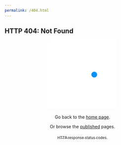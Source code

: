 ```yaml
---
permalink: /404.html
---
```


## HTTP 404: Not Found

<div style="margin: 1em auto; width: 16em; text-align: center;">

![turning ring](assets/images/ring/ring1.svg)

Go back to the [home page](/).

Or browse the [published](/_documentation/organizer.md) pages.

<a href="https://developer.mozilla.org/en-US/docs/Web/HTTP/Status" target="blank"><sub>HTTP response status codes.</sub></a>

</div>



